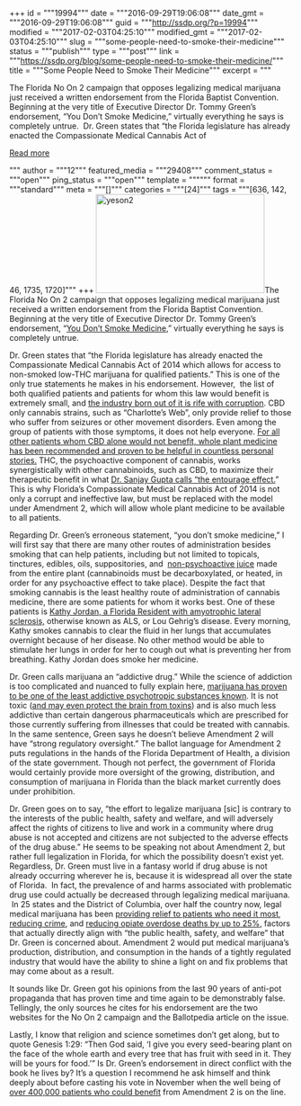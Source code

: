 +++
id = """19994"""
date = """2016-09-29T19:06:08"""
date_gmt = """2016-09-29T19:06:08"""
guid = """http://ssdp.org/?p=19994"""
modified = """2017-02-03T04:25:10"""
modified_gmt = """2017-02-03T04:25:10"""
slug = """some-people-need-to-smoke-their-medicine"""
status = """publish"""
type = """post"""
link = """https://ssdp.org/blog/some-people-need-to-smoke-their-medicine/"""
title = """Some People Need to Smoke Their Medicine"""
excerpt = """<p>The Florida No On 2 campaign that opposes legalizing medical marijuana just received a written endorsement from the Florida Baptist Convention. Beginning at the very title of Executive Director Dr. Tommy Green’s endorsement, “You Don’t Smoke Medicine,” virtually everything he says is completely untrue.  Dr. Green states that “the Florida legislature has already enacted the Compassionate Medical Cannabis Act of</p>
<div class="h10"></div>
<p><a class="more-link2 flat" href="https://ssdp.org/blog/some-people-need-to-smoke-their-medicine/">Read more</a></p>
"""
author = """12"""
featured_media = """29408"""
comment_status = """open"""
ping_status = """open"""
template = """"""
format = """standard"""
meta = """[]"""
categories = """[24]"""
tags = """[636, 142, 46, 1735, 1720]"""
+++
<span style="font-weight: 400;"><img class="alignright size-medium wp-image-19997" src="http://ssdp.org/assets/yeson2-300x176.png" alt="yeson2" width="300" height="176" />The Florida No On 2 campaign that opposes legalizing medical marijuana just received a written endorsement from the Florida Baptist Convention. Beginning at the very title of Executive Director Dr. Tommy Green’s endorsement, “</span><a href="http://flbaptist.org/dont-smoke-medicine-vote-no-2/"><span style="font-weight: 400;">You Don’t Smoke Medicine</span></a><span style="font-weight: 400;">,” virtually everything he says is completely untrue. </span>

<span style="font-weight: 400;">Dr. Green states that “the Florida legislature has already enacted the Compassionate Medical Cannabis Act of 2014 which allows for access to non-smoked low-THC marijuana for qualified patients.” This is one of the only true statements he makes in his endorsement. However,  the list of both qualified patients and patients for whom this law would benefit is extremely small, and </span><a href="http://www.alternet.org/drugs/florida-medical-marijuana-corruption"><span style="font-weight: 400;">the industry born out of it is rife with corruption</span></a><span style="font-weight: 400;">. CBD only cannabis strains, such as “Charlotte’s Web”, only provide relief to those who suffer from seizures or other movement disorders. Even among the group of patients with those symptoms, it does not help everyone. </span><a href="http://epilepsyu.com/blog/case-whole-plant-legislation-cbd-alone-good-enough/"><span style="font-weight: 400;">For all other patients whom CBD alone would not benefit, whole plant medicine has been recommended and proven to be helpful in countless personal stories.</span></a><span style="font-weight: 400;"> THC, the psychoactive component of cannabis, works synergistically with other cannabinoids, such as CBD, to maximize their therapeutic benefit in what </span><a href="http://www.cnn.com/2014/03/11/health/gupta-marijuana-entourage/"><span style="font-weight: 400;">Dr. Sanjay Gupta calls “the entourage effect.</span></a><span style="font-weight: 400;">” This is why Florida’s Compassionate Medical Cannabis Act of 2014 is not only a corrupt and ineffective law, but must be replaced with the model under Amendment 2, which will allow whole plant medicine to be available to all patients. </span><span style="font-weight: 400;">
</span>

<span style="font-weight: 400;">Regarding Dr. Green’s erroneous statement, “you don’t smoke medicine,” I will first say that there are many other routes of administration besides smoking that can help patients, including but not limited to topicals, tinctures, edibles, oils, suppositories, and  </span><a href="https://www.medicaljane.com/category/cannabis-classroom/consuming-cannabis/juicing/#introduction-to-juicing-cannabis"><span style="font-weight: 400;">non-psychoactive juice</span></a><span style="font-weight: 400;"> made from the entire plant (cannabinoids must be decarboxylated, or heated, in order for any psychoactive effect to take place). Despite the fact that smoking cannabis is the least healthy route of administration of cannabis medicine, there are some patients for whom it works best. One of these patients is </span><a href="http://www.flcan.org/index.php/florida/history-of-reform/cathy-jordan"><span style="font-weight: 400;">Kathy Jordan, a Florida Resident with amyotrophic lateral sclerosis,</span></a><span style="font-weight: 400;"> otherwise known as ALS, or Lou Gehrig’s disease. Every morning, Kathy smokes cannabis to clear the fluid in her lungs that accumulates overnight because of her disease. No other method would be able to stimulate her lungs in order for her to cough out what is preventing her from breathing. Kathy Jordan does smoke her medicine. </span>

<span style="font-weight: 400;">Dr. Green calls marijuana an “addictive drug.” While the science of addiction is too complicated and nuanced to fully explain here, </span><a href="http://healthland.time.com/2010/10/19/is-marijuana-addictive-it-depends-how-you-define-addiction/"><span style="font-weight: 400;">marijuana has proven to be one of the least addictive psychotropic substances known</span></a><span style="font-weight: 400;">. It is not toxic (</span><a href="https://www.ncbi.nlm.nih.gov/pubmed/20174577"><span style="font-weight: 400;">and may even protect the brain from toxins</span></a><span style="font-weight: 400;">) and is also much less addictive than certain dangerous pharmaceuticals which are prescribed for those currently suffering from illnesses that could be treated with cannabis. </span><span style="font-weight: 400;">
</span> <span style="font-weight: 400;">In the same sentence, Green says he doesn’t believe Amendment 2 will have “strong regulatory oversight.” The ballot language for Amendment 2 puts regulations in the hands of the Florida Department of Health, a division of the state government. Though not perfect, the government of Florida would certainly provide more oversight of the growing, distribution, and consumption of marijuana in Florida than the black market currently does under prohibition. </span>

<span style="font-weight: 400;">Dr. Green goes on to say, “the effort to legalize marijuana [sic] is contrary to the interests of the public health, safety and welfare, and will adversely affect the rights of citizens to live and work in a community where drug abuse is not accepted and citizens are not subjected to the adverse effects of the drug abuse.” He seems to be speaking not about Amendment 2, but rather full legalization in Florida, for which the possibility doesn’t exist yet. Regardless, Dr. Green must live in a fantasy world if drug abuse is not already occurring wherever he is, because it is widespread all over the state of Florida.  In fact, the prevalence of and harms associated with problematic drug use could actually be decreased through legalizing medical marijuana.  In 25 states and the District of Columbia, over half the country now, legal medical marijuana has been </span><a href="https://www.washingtonpost.com/news/wonk/wp/2014/10/01/92-of-patients-say-medical-marijuana-works/"><span style="font-weight: 400;">providing relief to patients who need it most</span></a><span style="font-weight: 400;">, </span><a href="http://www.huffingtonpost.com/2014/03/27/medical-marijuana-crime-study_n_5044397.html"><span style="font-weight: 400;">reducing crime</span></a><span style="font-weight: 400;">, and </span><a href="https://www.blvdcenters.org/blog/opioid-related-deaths-decrease-25-states-medical-marijuana-programs"><span style="font-weight: 400;">reducing opiate overdose deaths by up to 25%</span></a><span style="font-weight: 400;">, factors that actually directly align with “the public health, safety, and welfare” that Dr. Green is concerned about. Amendment 2 would put medical marijuana’s production, distribution, and consumption in the hands of a tightly regulated industry that would have the ability to shine a light on and fix problems that may come about as a result. </span>

<span style="font-weight: 400;">It sounds like Dr. Green got his opinions from the last 90 years of anti-pot propaganda that has proven time and time again to be demonstrably false. Tellingly, the only sources he cites for his endorsement are the two websites for the No On 2 campaign and the Ballotpedia article on the issue. </span>

<span style="font-weight: 400;">Lastly, I know that religion and science sometimes don’t get along, but to quote Genesis 1:29: “Then God said, ‘I give you every seed-bearing plant on the face of the whole earth and every tree that has fruit with seed in it. They will be yours for food.’” Is Dr. Green’s endorsement in direct conflict with the book he lives by? It’s a question I recommend he ask himself and think deeply about before casting his vote in November when the well being of </span><a href="http://www.miamiherald.com/opinion/editorials/article59883791.html"><span style="font-weight: 400;">over 400,000 patients who could benefit</span></a><span style="font-weight: 400;"> from Amendment 2 is on the line.</span>
